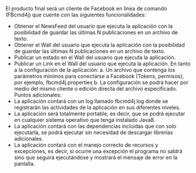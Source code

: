El producto final será un cliente de Facebook en línea de comando (FBcmd4j) que cuente con
las siguientes funcionalidades:
- Obtener el NewsFeed del usuario que ejecuta la aplicación con la posibilidad de
guardar las últimas N publicaciones en un archivo de texto.
- Obtener el Wall del usuario que ejecuta la aplicación con la posibilidad de guardar las
últimas N publicaciones en un archivo de texto.
- Publicar un estado en el Wall del usuario que ejecuta la aplicación.
- Publicar un Link en el Wall del usuario que ejecuta la aplicación.
En tanto a la configuración de la aplicación:
a. Un archivo que contenga los parámetros mínimos para conectarse a Facebook
(Tokens, permisos), por ejemplo, fbcmd4j.properties
b. La configuración se podrá hacer por medio del mismo cliente o edición directa del
archivo especificado.
Puntos adicionales:
- La aplicación contará con un log llamado fbcmd4j.log donde se registrarán las
actividades de la aplicación en sus diferentes niveles. 
- La aplicación será totalmente portable, es decir, que se podrá ejecutar en cualquier
sistema operativo que tenga instalado Java8.
- La aplicación contará con las dependencias incluidas que con solo ejecutarla, se
podrá ejecutar sin necesidad de descargar librerías adicionales.
- La aplicación contará con el manejo correcto de recursos y excepciones, es decir, si
ocurre una excepción el programa no saldrá sino que seguirá ejecutándose y mostrará
el mensaje de error en la pantalla.
